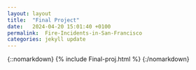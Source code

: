 ```yaml
---
layout: layout
title:  "Final Project"
date:   2024-04-20 15:01:40 +0100
permalink:  Fire-Incidents-in-San-Francisco
categories: jekyll update
---
```


{::nomarkdown}
{% include Final-proj.html %}
{:/nomarkdown}
